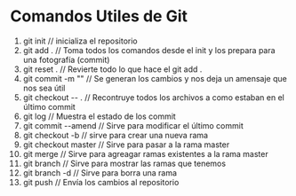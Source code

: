 # Comandos Utiles de Git

1. git init            // inicializa el repositorio
2. git add .           // Toma todos los comandos desde el init y los prepara para una fotografía (commit)
3. git reset .         // Revierte todo lo que hace el git add .
4. git commit -m ""    // Se generan los cambios y nos deja un amensaje que nos sea útil
5. git checkout -- .   // Recontruye todos los archivos a como estaban en el último commit
6. git log             // Muestra el estado de los commit
7. git commit --amend  // Sirve para modificar el último commit
8. git checkout -b     // sirve para crear una nueva rama
9. git checkout master // Sirve para pasar a la rama master
10. git merge          // Sirve para agreagar ramas existentes a la rama master
11. git branch         // Sirve para mostrar las ramas que tenemos
12. git branch -d      // Sirve para borra una rama
13. git push           // Envía los cambios al repositorio
